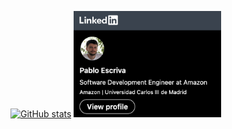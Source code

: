 [![GitHub stats](https://github-readme-stats.vercel.app/api?username=pabloegpf1&count_private=true&show_icons=true&theme=dark&include_all_commits=true&hide_border=true&hide=prs&bg_color=31313A)](https://github.com/pabloegpf1/pabloegpf1)
<a href="https://www.linkedin.com/in/escrivapablo/"><img src="linkedin.png" alt="linkedin" height="170"/></a>
